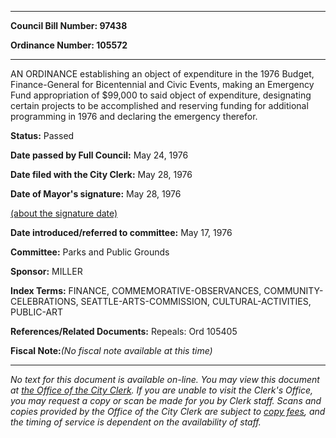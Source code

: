 

********

**Council Bill Number: 97438**
   
**Ordinance Number: 105572**
********

 AN ORDINANCE establishing an object of expenditure in the 1976 Budget, Finance-General for Bicentennial and Civic Events, making an Emergency Fund appropriation of $99,000 to said object of expenditure, designating certain projects to be accomplished and reserving funding for additional programming in 1976 and declaring the emergency therefor.

**Status:** Passed
   
**Date passed by Full Council:** May 24, 1976
   
**Date filed with the City Clerk:** May 28, 1976
   
**Date of Mayor's signature:** May 28, 1976
   
[(about the signature date)](/~public/approvaldate.htm)
   
   
   
**Date introduced/referred to committee:** May 17, 1976
   
**Committee:** Parks and Public Grounds
   
**Sponsor:** MILLER
   
   
**Index Terms:** FINANCE, COMMEMORATIVE-OBSERVANCES, COMMUNITY-CELEBRATIONS, SEATTLE-ARTS-COMMISSION, CULTURAL-ACTIVITIES, PUBLIC-ART

**References/Related Documents:** Repeals: Ord 105405

**Fiscal Note:**_(No fiscal note available at this time)_
********

_No text for this document is available on-line. You may view this document at [the Office of the City Clerk](http://www.seattle.gov/leg/clerk/contactUs.htm). If you are unable to visit the Clerk's Office, you may request a copy or scan be made for you by Clerk staff. Scans and copies provided by the Office of the City Clerk are subject to [copy fees](http://clerk.seattle.gov/~public/clerkfees.htm), and the timing of service is dependent on the availability of staff._

